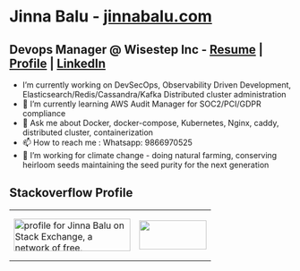 # Jinna Balu  - [jinnabalu.com](https://jinnabalu.com/)

## Devops Manager @ Wisestep Inc - [Resume](https://jinnabalu.com/resume/) | [Profile](https://jinnabalu.com/) | [LinkedIn](https://www.linkedin.com/in/jinna-balu-20368995/)


-  I’m currently working on DevSecOps, Observability Driven Development, Elasticsearch/Redis/Cassandra/Kafka Distributed cluster administration
- 🌱 I’m currently learning AWS Audit Manager for SOC2/PCI/GDPR compliance
- 💬 Ask me about Docker, docker-compose, Kubernetes, Nginx, caddy, distributed cluster, containerization
- 📫 How to reach me : Whatsapp: 9866970525
- 🌱 I’m working for climate change - doing natural farming, conserving heirloom seeds maintaining the seed purity for the next generation




## Stackoverflow Profile
<table>
  <tr>
    <td>
        <a href="https://stackexchange.com/users/5468915"><img src="https://stackexchange.com/users/flair/5468915.png" width="208" height="58" alt="profile for Jinna Balu on Stack Exchange, a network of free, community-driven Q&amp;A sites" title="profile for Jinna Balu on Stack Exchange, a network of free, community-driven Q&amp;A sites"></a>
    </td>
    <td>
      

<a href="https://www.teacheron.com/tutor-profile/48qN?r=48qN" target="_blank" style="display: inline-block;"><img src="https://www.teacheron.com/resources/assets/img/badges/viewMyProfile.png" style="width: 120px !important; height: 52px !important"></a>
    </td>
   
  </tr>
</table>
      



              

